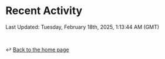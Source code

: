 # Recent Activity

<!--RECENT_ACTIVITY:start-->
<!--RECENT_ACTIVITY:end-->

<!--RECENT_ACTIVITY:last_update-->
Last Updated: Tuesday, February 18th, 2025, 1:13:44 AM (GMT)
<!--RECENT_ACTIVITY:last_update_end-->

<br>

↩️ [Back to the home page](/README.md)
